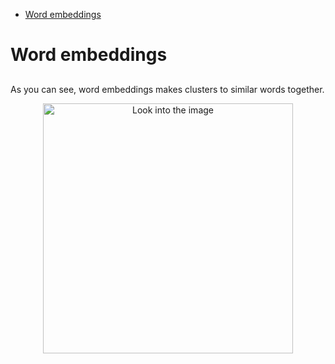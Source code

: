 <!--ts-->
   * [Word embeddings](#word-embeddings)

<!-- Added by: gil_diy, at: Sun 13 Mar 2022 12:39:18 IST -->

<!--te-->

# Word embeddings

## 

As you can see, word embeddings makes clusters to similar words together. 

<p align="center">
  <img width="400" src="images/images/neural-networks/word_embeddings.jpg" title="Look into the image">
</p>

#